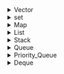 <details> <summary> Vector </summary>
 
  
</details>

<details> <summary> set </summary>
 
  
</details>

<details> <summary> Map </summary>
 
  
</details>

<details> <summary> List </summary>
 
  
</details>

<details> <summary> Stack  </summary>
 
  
</details>

<details> <summary> Queue </summary>
 
  
</details>

<details> <summary> Priority_Queue </summary>
 
  
</details>

<details> <summary> Deque </summary>
 
  
</details>
